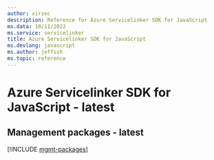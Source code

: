```yaml
---
author: xirzec
description: Reference for Azure Servicelinker SDK for JavaScript
ms.data: 10/11/2022
ms.service: servicelinker
title: Azure Servicelinker SDK for JavaScript
ms.devlang: javascript
ms.author: jeffish
ms.topic: reference
---
```

# Azure Servicelinker SDK for JavaScript - latest

## Management packages - latest
[!INCLUDE [mgmt-packages](servicelinker-mgmt-index.md)]